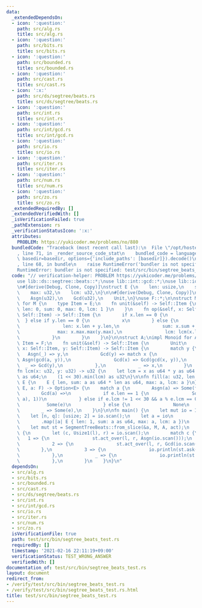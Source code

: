 ```yaml
---
data:
  _extendedDependsOn:
  - icon: ':question:'
    path: src/alg.rs
    title: src/alg.rs
  - icon: ':question:'
    path: src/bits.rs
    title: src/bits.rs
  - icon: ':question:'
    path: src/bounded.rs
    title: src/bounded.rs
  - icon: ':question:'
    path: src/cast.rs
    title: src/cast.rs
  - icon: ':x:'
    path: src/ds/segtree/beats.rs
    title: src/ds/segtree/beats.rs
  - icon: ':question:'
    path: src/int.rs
    title: src/int.rs
  - icon: ':question:'
    path: src/int/gcd.rs
    title: src/int/gcd.rs
  - icon: ':question:'
    path: src/io.rs
    title: src/io.rs
  - icon: ':question:'
    path: src/iter.rs
    title: src/iter.rs
  - icon: ':question:'
    path: src/num.rs
    title: src/num.rs
  - icon: ':question:'
    path: src/zo.rs
    title: src/zo.rs
  _extendedRequiredBy: []
  _extendedVerifiedWith: []
  _isVerificationFailed: true
  _pathExtension: rs
  _verificationStatusIcon: ':x:'
  attributes:
    PROBLEM: https://yukicoder.me/problems/no/880
  bundledCode: "Traceback (most recent call last):\n  File \"/opt/hostedtoolcache/Python/3.9.1/x64/lib/python3.9/site-packages/onlinejudge_verify/documentation/build.py\"\
    , line 71, in _render_source_code_stat\n    bundled_code = language.bundle(stat.path,\
    \ basedir=basedir, options={'include_paths': [basedir]}).decode()\n  File \"/opt/hostedtoolcache/Python/3.9.1/x64/lib/python3.9/site-packages/onlinejudge_verify/languages/user_defined.py\"\
    , line 68, in bundle\n    raise RuntimeError('bundler is not specified: {}'.format(path.as_posix()))\n\
    RuntimeError: bundler is not specified: test/src/bin/segtree_beats_test.rs\n"
  code: "// verification-helper: PROBLEM https://yukicoder.me/problems/no/880\n\n\
    use lib::ds::segtree::beats::*;\nuse lib::int::gcd::*;\nuse lib::io::*;\nuse lib::iter::Itertools;\n\
    \n#[derive(Debug, Clone, Copy)]\nstruct E {\n    len: usize,\n    sum: u64,\n\
    \    max: u32,\n    lcm: u32,\n}\n\n#[derive(Debug, Clone, Copy)]\nenum F {\n\
    \    Asgn(u32),\n    Gcd(u32),\n    Unit,\n}\nuse F::*;\n\nstruct M;\nimpl Monoid\
    \ for M {\n    type Item = E;\n    fn unit(&self) -> Self::Item {\n        E {\
    \ len: 0, sum: 0, max: 0, lcm: 1 }\n    }\n    fn op(&self, x: Self::Item, y:\
    \ Self::Item) -> Self::Item {\n        if x.len == 0 {\n            y\n      \
    \  } else if y.len == 0 {\n            x\n        } else {\n            E {\n\
    \                len: x.len + y.len,\n                sum: x.sum + y.sum,\n  \
    \              max: x.max.max(y.max),\n                lcm: lcm(x.lcm, y.lcm),\n\
    \            }\n        }\n    }\n}\n\nstruct A;\nimpl Monoid for A {\n    type\
    \ Item = F;\n    fn unit(&self) -> Self::Item {\n        Unit\n    }\n    fn op(&self,\
    \ x: Self::Item, y: Self::Item) -> Self::Item {\n        match y {\n         \
    \   Asgn(_) => y,\n            Gcd(y) => match x {\n                Asgn(a) =>\
    \ Asgn(gcd(a, y)),\n                Gcd(x) => Gcd(gcd(x, y)),\n              \
    \  _ => Gcd(y),\n            },\n            _ => x,\n        }\n    }\n}\n\n\
    fn lcm(x: u32, y: u32) -> u32 {\n    let lcm = x as u64 * y as u64 / gcd(x, y)\
    \ as u64;\n    (1 << 30).min(lcm) as u32\n}\n\nfn fill(a: u32, len: usize) ->\
    \ E {\n    E { len, sum: a as u64 * len as u64, max: a, lcm: a }\n}\n\nfn act(e:\
    \ E, a: F) -> Option<E> {\n    match a {\n        Asgn(a) => Some(fill(a, e.len)),\n\
    \        Gcd(a) =>\n            if e.len == 1 {\n                Some(fill(gcd(e.max,\
    \ a), 1))\n            } else if e.lcm != 1 << 30 && a % e.lcm == 0 {\n      \
    \          Some(e)\n            } else {\n                None\n            },\n\
    \        _ => Some(e),\n    }\n}\n\nfn main() {\n    let mut io = IO::new();\n\
    \    let [n, q]: [usize; 2] = io.scan();\n    let a = io\n        .scan_iter::<u32>(n)\n\
    \        .map(|a| E { len: 1, sum: a as u64, max: a, lcm: a })\n        .collect_vec();\n\
    \    let mut st = SegmentTreeBeats::from_slice(&a, M, A, act);\n    for _ in 0..q\
    \ {\n        let (c, Usize1(l), r) = io.scan();\n        match c {\n         \
    \   1 => {\n                st.act_over(l, r, Asgn(io.scan()));\n            },\n\
    \            2 => {\n                st.act_over(l, r, Gcd(io.scan()));\n    \
    \        },\n            3 => {\n                io.println(st.ask(l, r).max);\n\
    \            },\n            _ => {\n                io.println(st.ask(l, r).sum);\n\
    \            },\n        }\n    }\n}\n"
  dependsOn:
  - src/alg.rs
  - src/bits.rs
  - src/bounded.rs
  - src/cast.rs
  - src/ds/segtree/beats.rs
  - src/int.rs
  - src/int/gcd.rs
  - src/io.rs
  - src/iter.rs
  - src/num.rs
  - src/zo.rs
  isVerificationFile: true
  path: test/src/bin/segtree_beats_test.rs
  requiredBy: []
  timestamp: '2021-02-16 22:11:19+09:00'
  verificationStatus: TEST_WRONG_ANSWER
  verifiedWith: []
documentation_of: test/src/bin/segtree_beats_test.rs
layout: document
redirect_from:
- /verify/test/src/bin/segtree_beats_test.rs
- /verify/test/src/bin/segtree_beats_test.rs.html
title: test/src/bin/segtree_beats_test.rs
---
```

